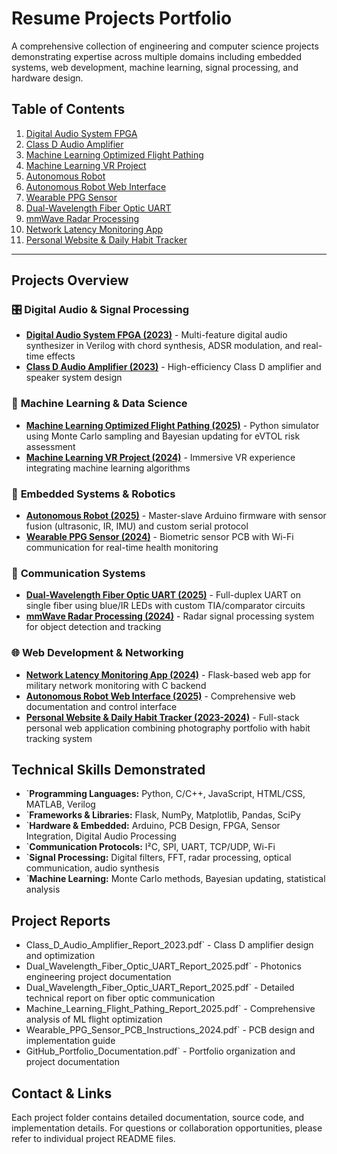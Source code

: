 # Resume Projects Portfolio

A comprehensive collection of engineering and computer science projects demonstrating expertise across multiple domains including embedded systems, web development, machine learning, signal processing, and hardware design.

## Table of Contents

1. [Digital Audio System FPGA](./Digital_Audio_System_FPGA_2023/)
2. [Class D Audio Amplifier](./Class_D_Audio_Amplifier_2023/)
3. [Machine Learning Optimized Flight Pathing](./Machine_Learning_Flight_Pathing_2025/)
4. [Machine Learning VR Project](./Machine_Learning_VR_Project_2024/)
5. [Autonomous Robot](./Autonomous_Robot_2025/)
6. [Autonomous Robot Web Interface](./Autonomous_Robot_Web_Interface_2025/)
7. [Wearable PPG Sensor](./Wearable_PPG_Sensor_2024/)
8. [Dual-Wavelength Fiber Optic UART](./Dual_Wavelength_Fiber_Optic_UART_Report_2025/)
9. [mmWave Radar Processing](./mmWave_Radar_Processing_2024/)
10. [Network Latency Monitoring App](./Network_Latency_Monitoring_App_2024/)
11. [Personal Website & Daily Habit Tracker](./MyWebsite%20-%20WIP/)

---

## Projects Overview

### 🎛️ **Digital Audio & Signal Processing**
- **[Digital Audio System FPGA (2023)](./Digital_Audio_System_FPGA_2023/)** - Multi-feature digital audio synthesizer in Verilog with chord synthesis, ADSR modulation, and real-time effects
- **[Class D Audio Amplifier (2023)](./Class_D_Audio_Amplifier_2023/)** - High-efficiency Class D amplifier and speaker system design

### 🤖 **Machine Learning & Data Science**
- **[Machine Learning Optimized Flight Pathing (2025)](./Machine_Learning_Flight_Pathing_2025/)** - Python simulator using Monte Carlo sampling and Bayesian updating for eVTOL risk assessment
- **[Machine Learning VR Project (2024)](./Machine_Learning_VR_Project_2024/)** - Immersive VR experience integrating machine learning algorithms

### 🔌 **Embedded Systems & Robotics**
- **[Autonomous Robot (2025)](./Autonomous_Robot_2025/)** - Master-slave Arduino firmware with sensor fusion (ultrasonic, IR, IMU) and custom serial protocol
- **[Wearable PPG Sensor (2024)](./Wearable_PPG_Sensor_2024/)** - Biometric sensor PCB with Wi-Fi communication for real-time health monitoring

### 📡 **Communication Systems**
- **[Dual-Wavelength Fiber Optic UART (2025)](./Dual_Wavelength_Fiber_Optic_UART_Report_2025/)** - Full-duplex UART on single fiber using blue/IR LEDs with custom TIA/comparator circuits
- **[mmWave Radar Processing (2024)](./mmWave_Radar_Processing_2024/)** - Radar signal processing system for object detection and tracking

### 🌐 **Web Development & Networking**
- **[Network Latency Monitoring App (2024)](./Network_Latency_Monitoring_App_2024/)** - Flask-based web app for military network monitoring with C backend
- **[Autonomous Robot Web Interface (2025)](./Autonomous_Robot_Web_Interface_2025/)** - Comprehensive web documentation and control interface
- **[Personal Website & Daily Habit Tracker (2023-2024)](./MyWebsite%20-%20WIP/)** - Full-stack personal web application combining photography portfolio with habit tracking system

## Technical Skills Demonstrated

- `**Programming Languages:** Python, C/C++, JavaScript, HTML/CSS, MATLAB, Verilog
- `**Frameworks & Libraries:** Flask, NumPy, Matplotlib, Pandas, SciPy
- `**Hardware & Embedded:** Arduino, PCB Design, FPGA, Sensor Integration, Digital Audio Processing
- `**Communication Protocols:** I²C, SPI, UART, TCP/UDP, Wi-Fi
- `**Signal Processing:** Digital filters, FFT, radar processing, optical communication, audio synthesis
- `**Machine Learning:** Monte Carlo methods, Bayesian updating, statistical analysis

## Project Reports

- Class_D_Audio_Amplifier_Report_2023.pdf` - Class D amplifier design and optimization
- Dual_Wavelength_Fiber_Optic_UART_Report_2025.pdf` - Photonics engineering project documentation
- Dual_Wavelength_Fiber_Optic_UART_Report_2025.pdf` - Detailed technical report on fiber optic communication
- Machine_Learning_Flight_Pathing_Report_2025.pdf` - Comprehensive analysis of ML flight optimization
- Wearable_PPG_Sensor_PCB_Instructions_2024.pdf` - PCB design and implementation guide
- GitHub_Portfolio_Documentation.pdf` - Portfolio organization and project documentation

## Contact & Links

Each project folder contains detailed documentation, source code, and implementation details. For questions or collaboration opportunities, please refer to individual project README files.
